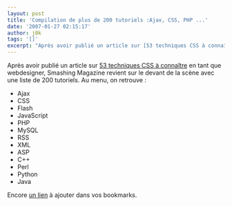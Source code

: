 ```yaml
---
layout: post
title: 'Compilation de plus de 200 tutoriels :Ajax, CSS, PHP ...'
date: '2007-01-27 02:15:17'
author: j0k
tags: '[]'
excerpt: "Après avoir publié un article sur [53 techniques CSS à connaître](http://www.j0k3r.net/news-un-lot-de-53-technique-css-que-vous-devez-connaitre-1692.html) en tant que webdesigner, Smashing Magazine revient sur le devant de la scène avec une liste de 200 tutoriels.      \nAu menu, on retrouve :   * Ajax   * CSS   * Flash   *      …"
---
```


Après avoir publié un article sur [53 techniques CSS à connaître](http://www.j0k3r.net/news-un-lot-de-53-technique-css-que-vous-devez-connaitre-1692.html) en tant que webdesigner, Smashing Magazine revient sur le devant de la scène avec une liste de 200 tutoriels.
Au menu, on retrouve :
* Ajax
* CSS
* Flash
* JavaScript
* PHP
* MySQL
* RSS
* XML
* ASP
* C++
* Perl
* Python
* Java

Encore [un lien](http://www.smashingmagazine.com/2007/01/26/tutorials-round-up-ajax-css-javascript-php-mysql-and-more/) à ajouter dans vos bookmarks.
